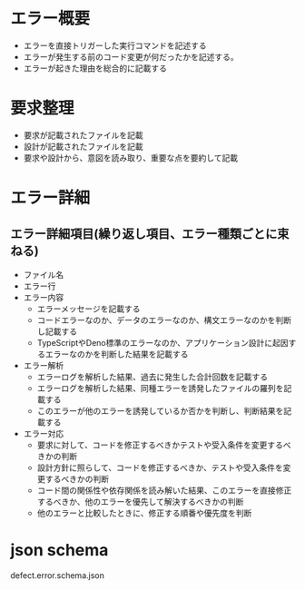 # エラー概要
- エラーを直接トリガーした実行コマンドを記述する
- エラーが発生する前のコード変更が何だったかを記述する。
- エラーが起きた理由を総合的に記載する

# 要求整理
- 要求が記載されたファイルを記載
- 設計が記載されたファイルを記載
- 要求や設計から、意図を読み取り、重要な点を要約して記載

# エラー詳細
## エラー詳細項目(繰り返し項目、エラー種類ごとに束ねる)
- ファイル名
- エラー行
- エラー内容
  - エラーメッセージを記載する
  - コードエラーなのか、データのエラーなのか、構文エラーなのかを判断し記載する
  - TypeScriptやDeno標準のエラーなのか、アプリケーション設計に起因するエラーなのかを判断した結果を記載する
- エラー解析
  - エラーログを解析した結果、過去に発生した合計回数を記載する
  - エラーログを解析した結果、同種エラーを誘発したファイルの羅列を記載する
  - このエラーが他のエラーを誘発しているか否かを判断し、判断結果を記載する
- エラー対応
  - 要求に対して、コードを修正するべきかテストや受入条件を変更するべきかの判断
  - 設計方針に照らして、コードを修正するべきか、テストや受入条件を変更するべきかの判断
  - コード間の関係性や依存関係を読み解いた結果、このエラーを直接修正するべきか、他のエラーを優先して解決するべきかの判断
  - 他のエラーと比較したときに、修正する順番や優先度を判断

# json schema
defect.error.schema.json

